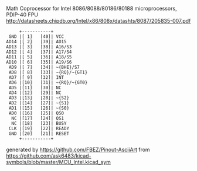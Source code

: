 Math Coprocessor for Intel 8086/8088/80186/80188 microprocessors, PDIP-40
FPU
http://datasheets.chipdb.org/Intel/x86/808x/datashts/8087/205835-007.pdf


	     +-----------+
	 GND |[ 1]   [40]| VCC
	AD14 |[ 2]   [39]| AD15
	AD13 |[ 3]   [38]| A16/S3
	AD12 |[ 4]   [37]| A17/S4
	AD11 |[ 5]   [36]| A18/S5
	AD10 |[ 6]   [35]| A19/S6
	 AD9 |[ 7]   [34]| ~{BHE}/S7
	 AD8 |[ 8]   [33]| ~{RQ}/~{GT1}
	 AD7 |[ 9]   [32]| INT
	 AD6 |[10]   [31]| ~{RQ}/~{GT0}
	 AD5 |[11]   [30]| NC
	 AD4 |[12]   [29]| NC
	 AD3 |[13]   [28]| ~{S2}
	 AD2 |[14]   [27]| ~{S1}
	 AD1 |[15]   [26]| ~{S0}
	 AD0 |[16]   [25]| QS0
	  NC |[17]   [24]| QS1
	  NC |[18]   [23]| BUSY
	 CLK |[19]   [22]| READY
	 GND |[20]   [21]| RESET
	     +-----------+


generated by https://github.com/FBEZ/Pinout-AsciiArt from https://github.com/ask6483/kicad-symbols/blob/master/MCU_Intel.kicad_sym